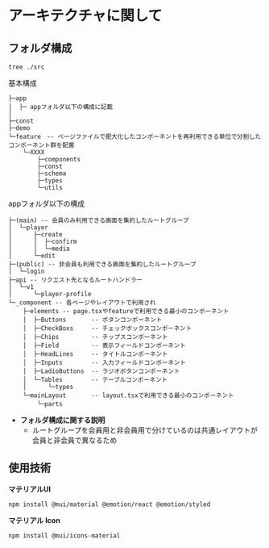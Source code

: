 # アーキテクチャに関して

## フォルダ構成

```
tree ./src
```

基本構成

```
├─app
│  ├─ appフォルダ以下の構成に記載
│
├─const
├─demo
└─feature　-- ページファイルで肥大化したコンポーネントを再利用できる単位で分割したコンポーネント群を配置
    └─XXXX
        ├─components
        ├─const
        ├─schema
        ├─types
        └─utils
```

appフォルダ以下の構成

```
├─(main) -- 会員のみ利用できる画面を集約したルートグループ
│  └─player
│      ├─create
│      │  ├─confirm
│      │  └─media
│      └─edit
├─(public) -- 非会員も利用できる画面を集約したルートグループ
│  └─login
├─api -- リクエスト先となるルートハンドラー
│  └─v1
│      └─player-profile
└─_component -- 各ページやレイアウトで利用され
    ├─elements -- page.tsxやfeatureで利用できる最小のコンポーネント
    │  ├─Buttons       -- ボタンコンポーネント
    │  ├─CheckBoxs     -- チェックボックスコンポーネント
    │  ├─Chips         -- チップスコンポーネント
    │  ├─Field         -- 表示フィールドコンポーネント
    │  ├─HeadLines     -- タイトルコンポーネント
    │  ├─Inputs        -- 入力フィールドコンポーネント
    │  ├─LadioButtons  -- ラジオボタンコンポーネント
    │  └─Tables        -- テーブルコンポーネント
    │      └─types
    └─mainLayout       -- layout.tsxで利用できる最小のコンポーネント
        └─parts　
```

 - **フォルダ構成に関する説明**
   - ルートグループを会員用と非会員用で分けているのは共通レイアウトが会員と非会員で異なるため

## 使用技術

**マテリアルUI**
```
npm install @mui/material @emotion/react @emotion/styled
```

**マテリアル Icon**
```
npm install @mui/icons-material
```